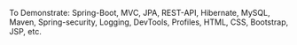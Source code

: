 To Demonstrate: Spring-Boot, MVC, JPA, REST-API, Hibernate, MySQL, Maven, Spring-security, Logging, DevTools, Profiles, HTML, CSS, Bootstrap, JSP, etc.
